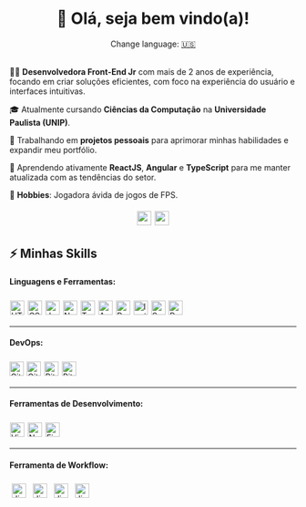 <div align="center">
  <h1>👋 Olá, seja bem vindo(a)!</h1>
</div>

<div align="center">Change language: <a href="https://github.com/Stefhany-Santos/Stefhany-Santos/blob/main/US.md" target="_blank">🇺🇸</a></div>

<br>

👩‍💻 **Desenvolvedora Front-End Jr** com mais de 2 anos de experiência, focando em criar soluções eficientes, com foco na experiência do usuário e interfaces intuitivas.

🎓 Atualmente cursando **Ciências da Computação** na **Universidade Paulista (UNIP)**.

🔭 Trabalhando em **projetos pessoais** para aprimorar minhas habilidades e expandir meu portfólio.

📖 Aprendendo ativamente **ReactJS**, **Angular** e **TypeScript** para me manter atualizada com as tendências do setor.

🎯 **Hobbies**: Jogadora ávida de jogos de FPS.

<div align="center">
  <a href="https://www.linkedin.com/in/stefhany-santos/" target="_blank"><img height="25" src="https://img.shields.io/badge/linkedin-%230077B5.svg?style=for-the-badge&logo=linkedin&logoColor=white" target="_blank" style="margin:6px 1px;"></a> 
  <a href = "mailto:stefhany.contato@outlook.com"><img height="25" src="https://img.shields.io/badge/Gmail-D14836?style=for-the-badge&logo=gmail&logoColor=white" style="margin:6px 1px;"></a>
</div>

## ⚡ Minhas Skills

#### Linguagens e Ferramentas:

<p>
  <a><img height="25" src="https://img.shields.io/badge/HTML5-E34F26?style=for-the-badge&logo=html5&logoColor=white" alt="HTML5" style="margin:6px 1px;"></a>
  <a><img height="25" src="https://img.shields.io/badge/CSS3-1572B6?style=for-the-badge&logo=css3&logoColor=white" alt="CSS" style="margin:6px 1px;"></a>
  <a><img height="25" src="https://img.shields.io/badge/JavaScript-323330?style=for-the-badge&logo=javascript&logoColor=F7DF1E" alt="JavaScript" style="margin:6px 1px;"></a>
  <a><img height="25" src="https://img.shields.io/badge/Node%20js-339933?style=for-the-badge&logo=nodedotjs&logoColor=white" alt="NodeJs" style="margin:6px 1px;"></a>
  <a><img height="25" src="https://img.shields.io/badge/TypeScript-007ACC?style=for-the-badge&logo=typescript&logoColor=white" alt="TypeScript" style="margin:6px 1px;"></a>
  <a><img height="25" src="https://img.shields.io/badge/Angular-DD0031?style=for-the-badge&logo=angular&logoColor=white" alt="Angular" style="margin:6px 1px;"></a>
  <a><img height="25" src="https://img.shields.io/badge/React-20232A?style=for-the-badge&logo=react&logoColor=61DAFB" alt="React" style="margin:6px 1px;"></a>
  <a><img height="25" src="https://img.shields.io/badge/Ionic-3880FF?style=for-the-badge&logo=ionic&logoColor=white" alt="Ionic" style="margin:6px 1px;"></a>
  <a><img height="25" src="https://img.shields.io/badge/Sass-CC6699?style=for-the-badge&logo=sass&logoColor=white" alt="Sass" style="margin:6px 1px;"></a>
  <a><img height="25" src="https://img.shields.io/badge/Postman-FF6C37?style=for-the-badge&logo=Postman&logoColor=white" alt="Postman" style="margin:6px 1px;"></a>
</p>

---

#### DevOps:

<p>
  <a><img height="25" src="https://img.shields.io/badge/GitHub-100000?style=for-the-badge&logo=github&logoColor=white" alt="GitHub" style="margin:6px 0px;"></a>
  <a><img height="25" src="https://img.shields.io/badge/GIT-E44C30?style=for-the-badge&logo=git&logoColor=white" alt="Git" style="margin:6px 1px;"></a>
  <a><img height="25" src="https://img.shields.io/badge/Bitbucket-0747a6?style=for-the-badge&logo=bitbucket&logoColor=white" alt="Bitbucket" style="margin:6px 1px;"></a>
  <a><img height="25" src="https://img.shields.io/badge/Azure_DevOps-0078D7?style=for-the-badge&logo=azure-devops&logoColor=white" alt="Bitbucket" style="margin:6px 1px;"></a>
</p>

---

#### Ferramentas de Desenvolvimento:

<p>
  <a><img height="25" src="https://img.shields.io/badge/Visual_Studio_Code-0078D4?style=for-the-badge&logo=visual%20studio%20code&logoColor=white" alt="Visual Studio Code" style="margin:6px 1px;"></a>
  <a><img height="25" src="https://img.shields.io/badge/Notion-000000?style=for-the-badge&logo=notion&logoColor=white" alt="Notion" style="margin:6px 1px;"></a>
  <a><img height="25" src="https://img.shields.io/badge/Figma-F24E1E?style=for-the-badge&logo=figma&logoColor=white" alt="Figma" style="margin:6px 1px;"></a>
</p>

---

#### Ferramenta de Workflow:

<p>
  <a><img height="25" src="https://img.shields.io/badge/Jira-0052CC?style=for-the-badge&logo=Jira&logoColor=white" alt="Jira" style="margin:6px 4px;"></a>
  <a><img height="25" src="https://img.shields.io/badge/Trello-0052CC?style=for-the-badge&logo=trello&logoColor=white" alt="Jira" style="margin:6px 4px;"></a>
  <a><img height="25" src="https://img.shields.io/badge/Todoist-E44332?style=for-the-badge&logo=todoist&logoColor=white" alt="Jira" style="margin:6px 4px;"></a>
  <a><img height="25" src="https://img.shields.io/badge/Obsidian-483699?style=for-the-badge&logo=Obsidian&logoColor=white" alt="Jira" style="margin:6px 4px;"></a>
</p>


